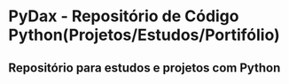 # PyDax - Repositório de Código Python(Projetos/Estudos/Portifólio)
## Repositório para estudos e projetos com Python
